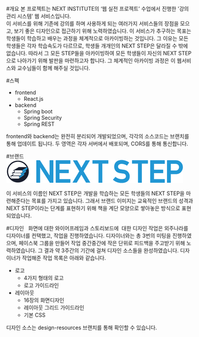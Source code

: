 #개요 
본 프로젝트는 NEXT INSTITUTE의 ‘웹 실전 프로젝트’ 수업에서 진행한 '강의 관리 시스템’ 웹 서비스입니다.  
이 서비스를 위해 기존에 강의를 하며 사용하게 되는 여러가지 서비스들의 장점을 모으고, 보기 좋은 디자인으로 접근하기 위해 노력하였습니다. 이 서비스가 추구하는 목표는 학생들이 학습하고 배우는 과정을 체계적으로 아카이빙하는 것입니다. 그 이유는 모든 학생들은 각자 학습속도가 다르므로, 학생들 개개인의 NEXT STEP은 달라질 수 밖에 없습니다. 따라서 그 모든 STEP들을 아카이빙하여 모든 학생들이 자신의 NEXT STEP으로 나아가기 위해 발판을 마련하고자 합니다. 그 체계적인 아카이빙 과정은 이 웹서비스와 교수님들이 함께 해주실 것입니다.
  
  
    
#스펙  
* frontend
  * React.js
* backend 
  * Spring boot
  * Spring Security
  * Spring REST 

frontend와 backend는 완전히 분리되어 개발되었으며, 각각의 소스코드는 브랜치를 통해 업데이트 됩니다.  두 영역은 각자 서버에서 배포되며, CORS를 통해 통신합니다.
  
  
  
#브랜드  
![](https://github.com/NHNNEXT/2016-REAL-NEXTSTEP/blob/design-resources/Images/logo_type01.png?raw=true)    
  
이 서비스의 이름인 NEXT STEP은 개발을 학습하는 모든 학생들의 NEXT STEP을 마련해준다는 목표를 가지고 있습니다.  그래서 브랜드 이미지는 교육적인 브랜드의 성격과 NEXT STEP이라는 단계를 표현하기 위해 책을 계단 모양으로 쌓아놓은 방식으로 표현되었습니다.  
  
  
#디자인    
화면에 대한 와이어프레임과 스토리보드에  대한 디자인 작업은 외주나라를 디자이너를 컨택했고, 작업을 진행하였습니다. 디자이너와는 총 3번의 미팅을 진행하였으며, 페이스북 그룹을 만들어 작업 중간중간에 작은 단위로 피드백을 주고받기 위해 노력하였습니다. 그 결과 약 3주간의 기간에 걸쳐 디자인 소스들을 완성하였습니다. 디자이너가 작업해준 작업 목록은 아래와 같습니다.

* 로고 
  * 4가지 형태의 로고 
  * 로고 가이드라인
* 레이아웃  
  * 16장의 화면디자인  
  * 레이아웃 그리드 가이드라인 
  * 기본 CSS  

디자인 소스는 design-resources 브랜치를 통해 확인할 수 있습니다.
